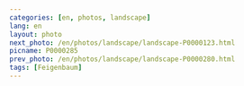 ```yaml
---
categories: [en, photos, landscape]
lang: en
layout: photo
next_photo: /en/photos/landscape/landscape-P0000123.html
picname: P0000285
prev_photo: /en/photos/landscape/landscape-P0000280.html
tags: [Feigenbaum]
---
```

